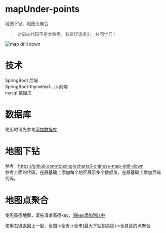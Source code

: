 # mapUnder-points
地图下钻、地图点聚合
> 对前端代码不是太熟悉，有错误请提出，共同学习！

![map drill down](./src/main/resources/static/img/show.gif)
# 技术
SpringBoot   后端  
SpringBoot-thymeleaf、js   前端  
mysql   数据库  
# 数据库
使用时请先参考[添加数据库](./src/main/resources/sql)
# 地图下钻
参考：https://github.com/touxing/echarts3-chinese-map-drill-down  
参考上面的代码，在原基础上添加每个地区展示多个数据值，在原基础上增加后端代码。
# 地图点聚合
使用高德地图，请先请求高德key，[将key添加到js中](./src/main/resources/templates/coordinate.html)

使用右键返回上一层，全国->全省->全市(最大下钻到县区)->全县区的点聚合
